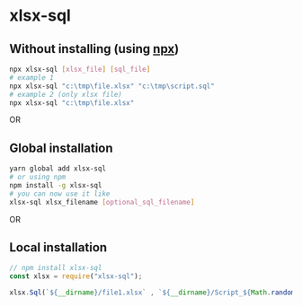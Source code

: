 # xlsx-sql


## Without installing (using [npx](https://github.com/npm/npx))
```bash
npx xlsx-sql [xlsx_file] [sql_file]
# example 1
npx xlsx-sql "c:\tmp\file.xlsx" "c:\tmp\script.sql"
# example 2 (only xlsx file)
npx xlsx-sql "c:\tmp\file.xlsx"
```

OR

## Global installation
```bash
yarn global add xlsx-sql
# or using npm
npm install -g xlsx-sql
# you can now use it like
xlsx-sql xlsx_filename [optional_sql_filename]
```

OR

## Local installation
```js
// npm install xlsx-sql
const xlsx = require("xlsx-sql");

xlsx.Sql(`${__dirname}/file1.xlsx` , `${__dirname}/Script_${Math.random()}.sql`);
```